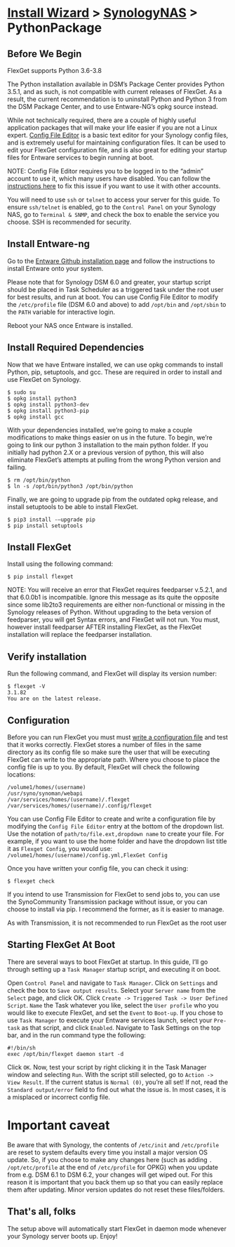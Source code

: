 # [Install Wizard](/InstallWizard) > [SynologyNAS](/InstallWizard/SynologyNAS) > PythonPackage

## Before We Begin

<div class="alert alert-warning" role="alert">
  FlexGet supports Python 3.6-3.8
</div>

The Python installation available in DSM’s Package Center provides Python 3.5.1, and as such, is not compatible with current releases of FlexGet. As a result, the current recommendation is to uninstall Python and Python 3 from the DSM Package Center, and to use Entware-NG’s opkg source instead.

While not technically required, there are a couple of highly useful application packages that will make your life easier if you are not a Linux expert. [Config File Editor](www.mertymade.com/pkg/20110919/ConfigFileEditor-noarch-14.spk) is a basic text editor for your Synology config files, and is extremely useful for maintaining configuration files. It can be used to edit your FlexGet configuration file, and is also great for editing your startup files for Entware services to begin running at boot.

NOTE: Config File Editor requires you to be logged in to the “admin” account to use it, which many users have disabled. You can follow the [instructions here](https://community.synology.com/enu/forum/17/post/56615?page=5&sort=oldest) to fix this issue if you want to use it with other accounts.

You will need to use `ssh` or `telnet` to access your server for this guide. To ensure `ssh/telnet` is enabled, go to the `Control Panel` on your Synology NAS, go to `Terminal & SNMP`, and check the box to enable the service you choose. SSH is recommended for security.


## Install Entware-ng

Go to the [Entware Github installation page](https://github.com/Entware/Entware-ng/wiki/Install-on-Synology-NAS) and follow the instructions to install Entware onto your system.

Please note that for Synology DSM 6.0 and greater, your startup script should be placed in Task Scheduler as a triggered task under the root user for best results, and run at boot. You can use Config File Editor to modify the `/etc/profile` file (DSM 6.0 and above) to add `/opt/bin` and `/opt/sbin` to the `PATH` variable for interactive login.

Reboot your NAS once Entware is installed.


## Install Required Dependencies

Now that we have Entware installed, we can use opkg commands to install Python, pip, setuptools, and gcc. These are required in order to install and use FlexGet on Synology.
```
$ sudo su
$ opkg install python3
$ opkg install python3-dev
$ opkg install python3-pip
$ opkg install gcc
```

With your dependencies installed, we’re going to make a couple modifications to make things easier on us in the future. To begin, we’re going to link our python 3 installation to the main python folder. If you initially had python 2.X or a previous version of python, this will also eliminate FlexGet’s attempts at pulling from the wrong Python version and failing.
```
$ rm /opt/bin/python
$ ln -s /opt/bin/python3 /opt/bin/python
```
Finally, we are going to upgrade pip from the outdated opkg release, and install setuptools to be able to install FlexGet.
```
$ pip3 install -–upgrade pip
$ pip install setuptools
```
## Install FlexGet

Install using the following command:
```
$ pip install flexget
```
NOTE: You will receive an error that FlexGet requires feedparser v.5.2.1, and that 6.0.0b1 is incompatible. Ignore this message as its quite the opposite since some lib2to3 requirements are either non-functional or missing in the Synology releases of Python. Without upgrading to the beta version of feedparser, you will get Syntax errors, and FlexGet will not run. You must, however install feedparser AFTER installing FlexGet, as the FlexGet installation will replace the feedparser installation.


## Verify installation
Run the following command, and FlexGet will display its version number:

```
$ flexget -V
3.1.82
You are on the latest release.
```

## Configuration
Before you can run FlexGet you must must [write a configuration file](https://flexget.com/Configuration) and test that it works correctly. FlexGet stores a number of files in the same directory as its config file so make sure the user that will be executing FlexGet can write to the appropriate path. Where you choose to place the config file is up to you. By default, FlexGet will check the following locations:
```
/volume1/homes/(username)
/usr/syno/synoman/webapi
/var/services/homes/(username)/.flexget
/var/services/homes/(username)/.config/flexget
```
You can use Config File Editor to create and write a configuration file by modifying the `Config File Editor` entry at the bottom of the dropdown list. Use the notation of `path/to/file.ext,dropdown name` to create your file. For example, if you want to use the home folder and have the dropdown list title it as `Flexget Config`, you would use:
`/volume1/homes/(username)/config.yml,FlexGet Config`

Once you have written your config file, you can check it using:
```
$ flexget check
```
If you intend to use Transmission for FlexGet to send jobs to, you can use the SynoCommunity Transmission package without issue, or you can choose to install via pip. I recommend the former, as it is easier to manage.

As with Transmission, it is not recommended to run FlexGet as the root user


## Starting FlexGet At Boot

There are several ways to boot FlexGet at startup. In this guide, I’ll go through setting up a `Task Manager` startup script, and executing it on boot.

Open `Control Panel` and navigate to `Task Manager`. Click on `Settings` and check the box to `Save output results`. Select your `Server name` from the `Select` page, and click OK. Click `Create -> Triggered Task -> User Defined Script`. `Name` the Task whatever you like, select the `User profile` who you would like to execute FlexGet, and set the `Event` to `Boot-up`. If you chose to use `Task Manager` to execute your Entware services launch, select your `Pre-task` as that script, and click `Enabled`. Navigate to Task Settings on the top bar, and in the run command type the following:
```
#!/bin/sh
exec /opt/bin/flexget daemon start -d
```
Click `OK`. Now, test your script by right clicking it in the Task Manager window and selecting `Run`. With the script still selected, go to `Action -> View Result`. If the current status is `Normal (0)`, you’re all set! If not, read the `Standard output/error` field to find out what the issue is. In most cases, it is a misplaced or incorrect config file.


# Important caveat

Be aware that with Synology, the contents of `/etc/init` and `/etc/profile` are reset to system defaults every time you install a major version OS update. So, if you choose to make any changes here (such as adding `. /opt/etc/profile` at the end of `/etc/profile` for OPKG) when you update from e.g. DSM 6.1 to DSM 6.2, your changes will get wiped out. For this reason it is important that you back them up so that you can easily replace them after updating. Minor version updates do not reset these files/folders.

## That's all, folks
The setup above will automatically start FlexGet in daemon mode whenever your Synology server boots up. Enjoy!